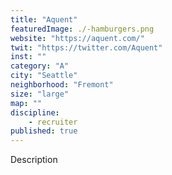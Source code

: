 ```yaml
---
title: "Aquent"
featuredImage: ./-hamburgers.png
website: "https://aquent.com/"
twit: "https://twitter.com/Aquent"
inst: ""
category: "A"
city: "Seattle"
neighborhood: "Fremont"
size: "large"
map: ""
discipline:
    - recruiter
published: true
---
```


Description
